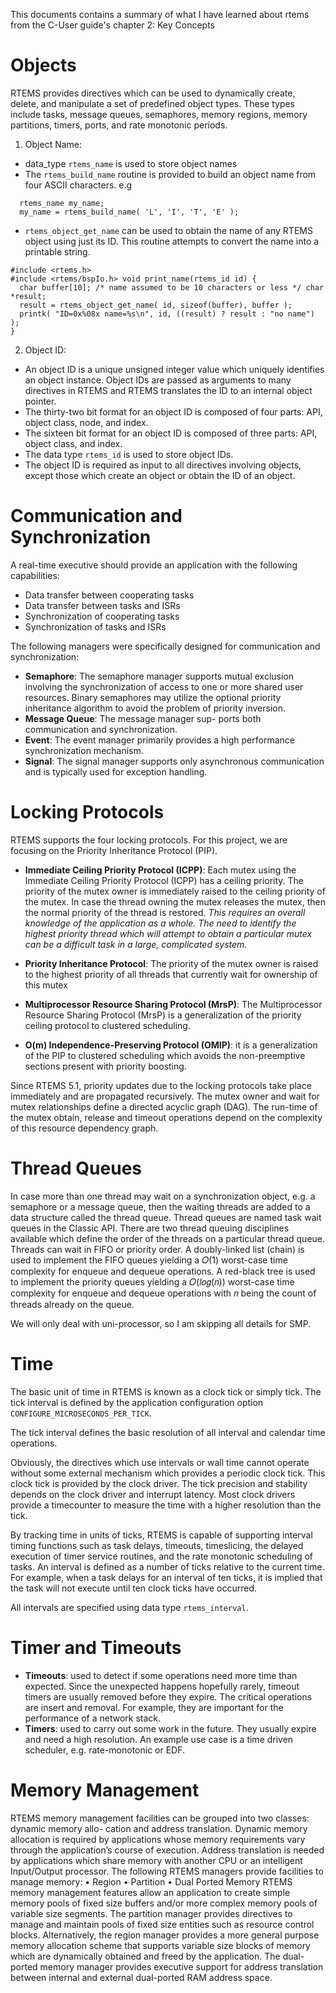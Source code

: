 This documents contains a summary of what I have learned about rtems from the C-User guide's chapter 2: Key Concepts

# Objects
RTEMS provides directives which can be used to dynamically create, delete, and manipulate a set of predefined object types. These types include tasks, message queues, semaphores, memory regions, memory partitions, timers, ports, and rate monotonic periods.

1. Object Name:
  - data_type `rtems_name` is used to store object names
  - The `rtems_build_name` routine is provided to build an object name from four ASCII characters.
  e.g
  ```
    rtems_name my_name;
    my_name = rtems_build_name( 'L', 'I', 'T', 'E' );
  ```
  - `rtems_object_get_name` can be used to obtain the name of any RTEMS object using just its ID. This routine attempts to convert the name into a printable string.
  ```
  #include <rtems.h>
  #include <rtems/bspIo.h> void print_name(rtems_id id) {
    char buffer[10]; /* name assumed to be 10 characters or less */ char *result;
    result = rtems_object_get_name( id, sizeof(buffer), buffer );
    printk( "ID=0x%08x name=%s\n", id, ((result) ? result : "no name") );
  }
  ```

2. Object ID:
  - An object ID is a unique unsigned integer value which uniquely identifies an object instance. Object IDs are passed as arguments to many directives in RTEMS and RTEMS translates the ID to an internal object pointer.
  - The thirty-two bit format for an object ID is composed of four parts: API, object class, node, and index.
  - The sixteen bit format for an object ID is composed of three parts: API, object class, and index.
  - The data type `rtems_id` is used to store object IDs.
  - The object ID is required as input to all directives involving objects, except those which create an object or obtain the ID of an object.

# Communication and Synchronization
A real-time executive should provide an application with the following capabilities:
  - Data transfer between cooperating tasks
  - Data transfer between tasks and ISRs
  - Synchronization of cooperating tasks
  - Synchronization of tasks and ISRs

The following managers were specifically designed for communication and synchronization:
  -  **Semaphore**: The semaphore manager supports mutual exclusion involving the synchronization
    of access to one or more shared user resources. Binary semaphores may utilize
    the optional priority inheritance algorithm to avoid the problem of priority
    inversion.
  -  **Message Queue**: The message manager sup- ports both communication and synchronization.
  -  **Event**: The event manager primarily provides a high performance synchronization mechanism.
  -  **Signal**: The signal manager supports only asynchronous communication and is typically used for exception handling.

# Locking Protocols
RTEMS supports the four locking protocols. For this project, we are focusing on the Priority Inheritance Protocol (PIP).
  - **Immediate Ceiling Priority Protocol (ICPP)**: 
  Each mutex using the Immediate Ceiling Priority Protocol (ICPP) has a ceiling priority.
  The priority of the mutex owner is immediately raised to the ceiling priority of the mutex.
  In case the thread owning the mutex releases the mutex, then the normal priority of the thread is restored.
  *This requires an overall knowledge of the application as a whole.
  The need to identify the highest priority thread which will attempt to obtain a particular mutex can be a difficult task in a large, complicated system.*
  - **Priority Inheritance Protocol**: The priority of the mutex owner is raised to the highest priority of all threads that currently wait for ownership of this mutex

  - **Multiprocessor Resource Sharing Protocol (MrsP)**: 
  The Multiprocessor Resource Sharing Protocol (MrsP) is a generalization of the priority ceiling protocol to clustered scheduling.
  - **O(m) Independence-Preserving Protocol (OMIP)**: it is a generalization of the PIP to clustered scheduling which avoids the non-preemptive sections present with priority boosting.

Since RTEMS 5.1, priority updates due to the locking protocols take place immediately and are propagated recursively.
The mutex owner and wait for mutex relationships define a directed acyclic graph (DAG).
The run-time of the mutex obtain, release and timeout operations depend on the complexity of this resource dependency graph.

# Thread Queues
In case more than one thread may wait on a synchronization object, e.g. a semaphore or a message queue, then the waiting threads are added to a data structure called the thread queue.
Thread queues are named task wait queues in the Classic API.
There are two thread queuing disciplines available which define the order of the threads on a particular thread queue.
Threads can wait in FIFO or priority order.
A doubly-linked list (chain) is used to implement the FIFO queues yielding a 𝑂(1) worst-case time complexity for enqueue and dequeue operations.
A red-black tree is used to implement the priority queues yielding a 𝑂(𝑙𝑜𝑔(𝑛)) worst-case time complexity for enqueue and dequeue operations with 𝑛 being the count of threads already on the queue.

We will only deal with uni-processor, so I am skipping all details for SMP.

# Time
The basic unit of time in RTEMS is known as a clock tick or simply tick.
The tick interval is defined by the application configuration option `CONFIGURE_MICROSECONDS_PER_TICK`.

The tick interval defines the basic resolution of all interval and calendar time operations.

Obviously, the directives which use intervals or wall time cannot operate without some external mechanism which provides a periodic clock tick.
This clock tick is provided by the clock driver.
The tick precision and stability depends on the clock driver and interrupt latency. Most clock drivers provide a timecounter to measure the time with a higher resolution than the tick.

By tracking time in units of ticks, RTEMS is capable of supporting interval timing functions such as task delays, timeouts, timeslicing, the delayed execution of timer service routines, and the rate monotonic scheduling of tasks.
An interval is defined as a number of ticks relative to the current time.
For example, when a task delays for an interval of ten ticks, it is implied that the task will not execute until ten clock ticks have occurred.

All intervals are specified using data type `rtems_interval`.

# Timer and Timeouts
- **Timeouts**: used to detect if some operations need more time than expected.
Since the unexpected happens hopefully rarely, timeout timers are usually removed before they expire.
The critical operations are insert and removal.
For example, they are important for the performance of a network stack.
- **Timers**:  used to carry out some work in the future.
They usually expire and need a high resolution.
An example use case is a time driven scheduler, e.g. rate-monotonic or EDF.

# Memory Management

RTEMS memory management facilities can be grouped into two classes: dynamic memory allo- cation and address translation. Dynamic memory allocation is required by applications whose memory requirements vary through the application’s course of execution. Address translation is needed by applications which share memory with another CPU or an intelligent Input/Output processor. The following RTEMS managers provide facilities to manage memory:
• Region
• Partition
• Dual Ported Memory
RTEMS memory management features allow an application to create simple memory pools of fixed size buffers and/or more complex memory pools of variable size segments. The partition manager provides directives to manage and maintain pools of fixed size entities such as resource control blocks. Alternatively, the region manager provides a more general purpose memory allocation scheme that supports variable size blocks of memory which are dynamically obtained and freed by the application. The dual-ported memory manager provides executive support for address translation between internal and external dual-ported RAM address space.


